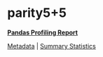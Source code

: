# parity5+5

[**Pandas Profiling Report**](https://epistasislab.github.io/penn-ml-benchmarks/profile/parity5+5.html)

[Metadata](metadata.yaml) | [Summary Statistics](summary_stats.tsv)
